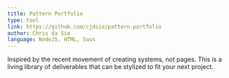 ```yaml
---
title: Pattern Portfolio
type: tool
link: https://github.com/cjdsie/pattern-portfolio
author: Chris da Sie
language: NodeJS, HTML, Sass
---
```


Inspired by the recent movement of creating systems, not pages. This is a living library of deliverables that can be stylized to fit your next project.
